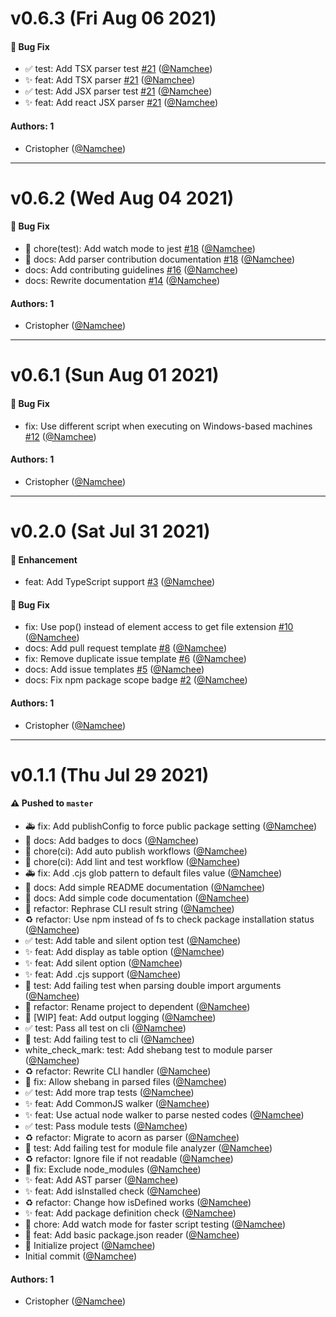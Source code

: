 # v0.6.3 (Fri Aug 06 2021)

#### 🐛 Bug Fix

- :white_check_mark: test: Add TSX parser test [#21](https://github.com/Namchee/dependent/pull/21) ([@Namchee](https://github.com/Namchee))
- :sparkles: feat: Add TSX parser [#21](https://github.com/Namchee/dependent/pull/21) ([@Namchee](https://github.com/Namchee))
- :white_check_mark: test: Add JSX parser test [#21](https://github.com/Namchee/dependent/pull/21) ([@Namchee](https://github.com/Namchee))
- :sparkles: feat: Add react JSX parser [#21](https://github.com/Namchee/dependent/pull/21) ([@Namchee](https://github.com/Namchee))

#### Authors: 1

- Cristopher ([@Namchee](https://github.com/Namchee))

---

# v0.6.2 (Wed Aug 04 2021)

#### 🐛 Bug Fix

- :hammer: chore(test): Add watch mode to jest [#18](https://github.com/Namchee/dependent/pull/18) ([@Namchee](https://github.com/Namchee))
- :memo: docs: Add parser contribution documentation [#18](https://github.com/Namchee/dependent/pull/18) ([@Namchee](https://github.com/Namchee))
- docs: Add contributing guidelines [#16](https://github.com/Namchee/dependent/pull/16) ([@Namchee](https://github.com/Namchee))
- docs: Rewrite documentation [#14](https://github.com/Namchee/dependent/pull/14) ([@Namchee](https://github.com/Namchee))

#### Authors: 1

- Cristopher ([@Namchee](https://github.com/Namchee))

---

# v0.6.1 (Sun Aug 01 2021)

#### 🐛 Bug Fix

- fix: Use different script when executing on Windows-based machines [#12](https://github.com/Namchee/dependent/pull/12) ([@Namchee](https://github.com/Namchee))

#### Authors: 1

- Cristopher ([@Namchee](https://github.com/Namchee))

---

# v0.2.0 (Sat Jul 31 2021)

#### 🚀 Enhancement

- feat: Add TypeScript support [#3](https://github.com/Namchee/dependent/pull/3) ([@Namchee](https://github.com/Namchee))

#### 🐛 Bug Fix

- fix: Use pop() instead of element access to get file extension [#10](https://github.com/Namchee/dependent/pull/10) ([@Namchee](https://github.com/Namchee))
- docs: Add pull request template [#8](https://github.com/Namchee/dependent/pull/8) ([@Namchee](https://github.com/Namchee))
- fix: Remove duplicate issue template [#6](https://github.com/Namchee/dependent/pull/6) ([@Namchee](https://github.com/Namchee))
- docs: Add issue templates [#5](https://github.com/Namchee/dependent/pull/5) ([@Namchee](https://github.com/Namchee))
- docs: Fix npm package scope badge [#2](https://github.com/Namchee/dependent/pull/2) ([@Namchee](https://github.com/Namchee))

#### Authors: 1

- Cristopher ([@Namchee](https://github.com/Namchee))

---

# v0.1.1 (Thu Jul 29 2021)

#### ⚠️ Pushed to `master`

- :ambulance: fix: Add publishConfig to force public package setting ([@Namchee](https://github.com/Namchee))
- :memo: docs: Add badges to docs ([@Namchee](https://github.com/Namchee))
- :construction_worker: chore(ci): Add auto publish workflows ([@Namchee](https://github.com/Namchee))
- :construction_worker: chore(ci): Add lint and test workflow ([@Namchee](https://github.com/Namchee))
- :ambulance: fix: Add .cjs glob pattern to default files value ([@Namchee](https://github.com/Namchee))
- :memo: docs: Add simple README documentation ([@Namchee](https://github.com/Namchee))
- :memo: docs: Add simple code documentation ([@Namchee](https://github.com/Namchee))
- :art: refactor: Rephrase CLI result string ([@Namchee](https://github.com/Namchee))
- :recycle: refactor: Use npm instead of fs to check package installation status ([@Namchee](https://github.com/Namchee))
- :white_check_mark: test: Add table and silent option test ([@Namchee](https://github.com/Namchee))
- :sparkles: feat: Add display as table option ([@Namchee](https://github.com/Namchee))
- :sparkles: feat: Add silent option ([@Namchee](https://github.com/Namchee))
- :sparkles: feat: Add .cjs support ([@Namchee](https://github.com/Namchee))
- :test_tube: test: Add failing test when parsing double import arguments ([@Namchee](https://github.com/Namchee))
- :art: refactor: Rename project to dependent ([@Namchee](https://github.com/Namchee))
- :construction: [WIP] feat: Add output logging ([@Namchee](https://github.com/Namchee))
- :white_check_mark: test: Pass all test on cli ([@Namchee](https://github.com/Namchee))
- :test_tube: test: Add failing test to cli ([@Namchee](https://github.com/Namchee))
- white_check_mark: test: Add shebang test to module parser ([@Namchee](https://github.com/Namchee))
- :recycle: refactor: Rewrite CLI handler ([@Namchee](https://github.com/Namchee))
- :bug: fix: Allow shebang in parsed files ([@Namchee](https://github.com/Namchee))
- :white_check_mark: test: Add more trap tests ([@Namchee](https://github.com/Namchee))
- :sparkles: feat: Add CommonJS walker ([@Namchee](https://github.com/Namchee))
- :sparkles: feat: Use actual node walker to parse nested codes ([@Namchee](https://github.com/Namchee))
- :white_check_mark: test: Pass module tests ([@Namchee](https://github.com/Namchee))
- :recycle: refactor: Migrate to acorn as parser ([@Namchee](https://github.com/Namchee))
- :test_tube: test: Add failing test for module file analyzer ([@Namchee](https://github.com/Namchee))
- :recycle: refactor: Ignore file if not readable ([@Namchee](https://github.com/Namchee))
- :bug: fix: Exclude node_modules ([@Namchee](https://github.com/Namchee))
- :sparkles: feat: Add AST parser ([@Namchee](https://github.com/Namchee))
- :sparkles: feat: Add isInstalled check ([@Namchee](https://github.com/Namchee))
- :recycle: refactor: Change how isDefined works ([@Namchee](https://github.com/Namchee))
- :sparkles: feat: Add package definition check ([@Namchee](https://github.com/Namchee))
- :hammer: chore: Add watch mode for faster script testing ([@Namchee](https://github.com/Namchee))
- :tada: feat: Add basic package.json reader ([@Namchee](https://github.com/Namchee))
- :tada: Initialize project ([@Namchee](https://github.com/Namchee))
- Initial commit ([@Namchee](https://github.com/Namchee))

#### Authors: 1

- Cristopher ([@Namchee](https://github.com/Namchee))
